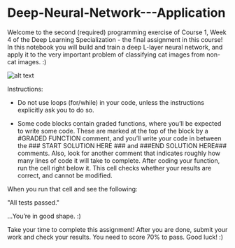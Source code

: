 # Deep-Neural-Network---Application
Welcome to the second (required) programming exercise of Course 1, Week 4 of the Deep Learning Specialization - the final assignment in this course! In this notebook you will build and train a deep L-layer neural network, and apply it to the very important problem of classifying cat images from non-cat images.  :)

![alt text](https://i.hizliresim.com/1ucjp32.png)

Instructions:

- Do not use loops (for/while) in your code, unless the instructions explicitly ask you to do so.

- Some code blocks contain graded functions, where you’ll be expected to write some code. These are marked at the top of the block by a #GRADED FUNCTION comment, and you’ll write your code in between the ### START SOLUTION HERE ### and ###END SOLUTION HERE### comments. Also, look for another comment that indicates roughly how many lines of code it will take to complete. After coding your function, run the cell right below it. This cell checks whether your results are correct, and cannot be modified.

When you run that cell and see the following: 

"All tests passed."

...You’re in good shape. :) 

Take your time to complete this assignment! After you are done, submit your work and check your results. You need to score 70% to pass. Good luck! :)

